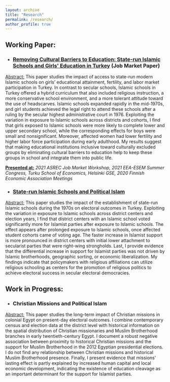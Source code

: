 ```yaml
---
layout: archive
title: "Research"
permalink: /research/
author_profile: true
---
```



## Working Paper:

* ### <a href="https://tolgabenzer.github.io/files/benzer_jmp.pdf" target="_blank">Removing Cultural Barriers to Education: State-run Islamic Schools and Girls' Education in Turkey</a> (Job Market Paper)

<ins>Abstract:</ins> This paper studies the impact of access to state-run modern Islamic schools on girls’ educational attainment, fertility, and labor market participation in Turkey. In contrast to secular schools, Islamic schools in Turkey offered a hybrid curriculum that also included religious instruction, a more conservative school environment, and a more tolerant attitude toward the use of headscarves. Islamic schools expanded rapidly in the mid-1970s, and girl students achieved the legal right to attend these schools after a ruling by the secular highest administrative court in 1976. Exploiting the variation in exposure to Islamic schools across districts and cohorts, I find that girls exposed to Islamic schools were more likely to complete lower and upper secondary school, while the corresponding effects for boys were small and nonsignificant. Moreover, affected women had lower fertility and higher labor force participation during early adulthood. My results suggest that making educational institutions inclusive toward culturally excluded groups by eliminating cultural barriers to education help to keep these groups in school and integrate them into public life.

<ins>**Presented at:**</ins> *2021 ASREC Job Market Workshop, 2021 EEA-ESEM Summer Congress, Turku School of Economics, Helsinki GSE, 2020 Finnish Economic Association Meetings* 

* ### <a href="https://tolgabenzer.github.io/files/paper_elections_benzer.pdf" target="_blank">State-run Islamic Schools and Political Islam</a>

<ins>Abstract:</ins> This paper studies the impact of the establishment of state-run Islamic schools during the 1970s on electoral outcomes in Turkey. Exploiting the variation in exposure to Islamic schools across district centers and election years, I find that district centers with an Islamic school voted significantly more for Islamist parties after exposure to Islamic schools. The effect appears after prolonged exposure to Islamic schools, once affected student cohorts came of voting age. The faster increase in Islamist support is more pronounced in district centers with initial lower attachment to secularist parties that were right-wing strongholds. Last, I provide evidence that the differential increase in support for Islamist parties was not driven by Islamic brotherhoods, geographic sorting, or economic liberalization. My findings indicate that policymakers with religious affiliations can utilize religious schooling as centers for the promotion of religious politics to achieve electoral success in secular electoral democracies.

## Work in Progress:

* ### Christian Missions and Political Islam

<ins>Abstract:</ins> This paper studies the long-term impact of Christian missions in colonial Egypt on present-day electoral outcomes. I combine contemporary census and election data at the district level with historical information on the spatial distribution of Christian missionaries and Muslim Brotherhood branches in early twentieth-century Egypt. I document a robust negative association between proximity to historical Christian missions and the support for Muslim Brotherhood in the 2012 Egyptian presidential elections. I do not find any relationship between Christian missions and historical Muslim Brotherhood presence. Finally, I present evidence that missions’ lasting effect is partly explained by increased human capital and local economic development, indicating the existence of education cleavage as an important determinant for the support for Islamist parties.
